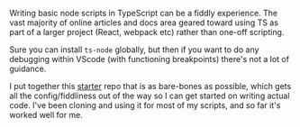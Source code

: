 Writing basic node scripts in TypeScript can be a fiddly experience. The vast majority of online articles and docs area geared toward using TS as part of a larger project (React, webpack etc) rather than one-off scripting. 

Sure you can install `ts-node` globally, but then if you want to do any debugging within VScode (with functioning breakpoints) there's not a lot of guidance.

I put together this [starter](https://github.com/falqas/starter) repo that is as bare-bones as possible, which gets all the config/fiddliness out of the way so I can get started on writing actual code. I've been cloning and using it for most of my scripts, and so far it's worked well for me.


